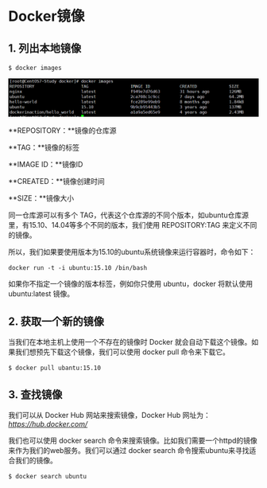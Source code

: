 # Docker镜像

## 1. 列出本地镜像

```shell 
$ docker images
```

![](../images/2.png)

**REPOSITORY：**镜像的仓库源

**TAG：**镜像的标签

**IMAGE ID：**镜像ID

**CREATED：**镜像创建时间

**SIZE：**镜像大小

同一仓库源可以有多个 TAG，代表这个仓库源的不同个版本，如ubuntu仓库源里，有15.10、14.04等多个不同的版本，我们使用 REPOSITORY:TAG 来定义不同的镜像。

所以，我们如果要使用版本为15.10的ubuntu系统镜像来运行容器时，命令如下：

```shell
docker run -t -i ubuntu:15.10 /bin/bash 
```

如果你不指定一个镜像的版本标签，例如你只使用 ubuntu，docker 将默认使用 ubuntu:latest 镜像。



## 2. 获取一个新的镜像

当我们在本地主机上使用一个不存在的镜像时 Docker 就会自动下载这个镜像。如果我们想预先下载这个镜像，我们可以使用 docker pull 命令来下载它。

```shell
$ docker pull ubantu:15.10
```



## 3. 查找镜像

我们可以从 Docker Hub 网站来搜索镜像，Docker Hub 网址为： *https://hub.docker.com/*

我们也可以使用 docker search 命令来搜索镜像。比如我们需要一个httpd的镜像来作为我们的web服务。我们可以通过 docker search 命令搜索ubuntu来寻找适合我们的镜像。

```shell
$ docker search ubuntu
```


